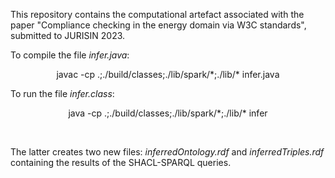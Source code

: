 This repository contains the computational artefact associated with the paper "Compliance checking in the energy domain via W3C standards", submitted to JURISIN 2023.

To compile the file <i>infer.java</i>: 

<p align="center">
  javac -cp .;./build/classes;./lib/spark/*;./lib/* infer.java
</p>

To run the file <i>infer.class</i>: 

<p align="center">
  java -cp .;./build/classes;./lib/spark/*;./lib/* infer
</p>

<br>
<p align="align">
  The latter creates two new files: <i>inferredOntology.rdf</i> and <i>inferredTriples.rdf</i> containing the results of the SHACL-SPARQL queries.
</p>
